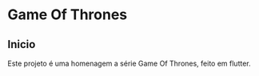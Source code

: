 # Game Of Thrones

## Inicio
  Este projeto é uma homenagem a série Game Of Thrones, feito em flutter.

